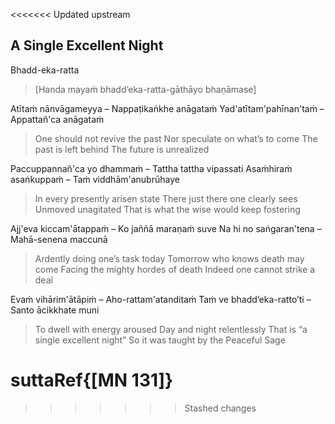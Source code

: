 <<<<<<< Updated upstream
## A Single Excellent Night<a id="single-excellent-night"></a>
Bhadd-eka-ratta

> [Handa mayaṁ bhadd’eka-ratta-gāthāyo bhaṇāmase]

Atītaṁ nānvāgameyya – Nappaṭikaṅkhe anāgataṁ
Yad'atītam'pahīnan'taṁ – Appattañ'ca anāgataṁ

<div class="english">

> One should not revive the past
> Nor speculate on what’s to come
> The past is left behind
> The future is unrealized

</div>

Paccuppannañ'ca yo dhammaṁ – Tattha tattha vipassati
Asaṁhiraṁ asaṅkuppaṁ – Taṁ viddhām'anubrūhaye

<div class="english">

> In every presently arisen state
> There just there one clearly sees
> Unmoved unagitated
> That is what the wise would keep fostering

</div>

Ajj'eva kiccam'ātappaṁ – Ko jaññā maraṇaṁ suve
Na hi no saṅgaran'tena – Mahā-senena maccunā

<div class="english">

> Ardently doing one’s task today
> Tomorrow who knows death may come
> Facing the mighty hordes of death
> Indeed one cannot strike a deal

</div>

Evaṁ vihārim'ātāpiṁ – Aho-rattam'atanditaṁ
Taṁ ve bhadd’eka-ratto’ti – Santo ācikkhate muni

<div class="english">

> To dwell with energy aroused
> Day and night relentlessly
> That is “a single excellent night”
> So it was taught by the Peaceful Sage

</div>

suttaRef{[MN 131]}
=======
>>>>>>> Stashed changes
